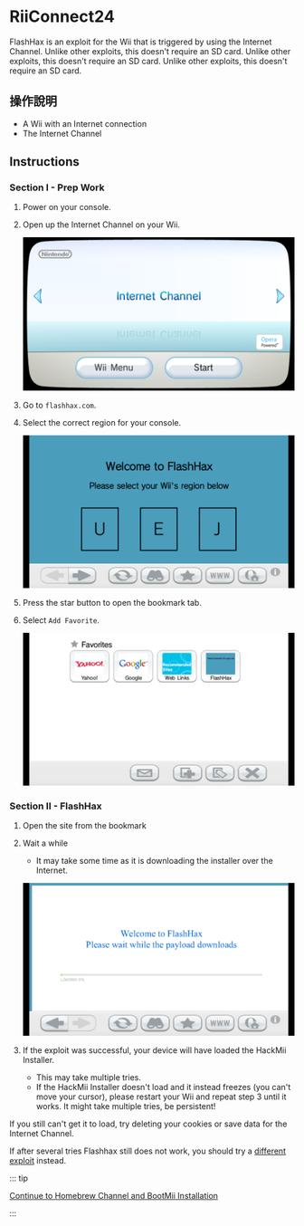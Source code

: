 # RiiConnect24

FlashHax is an exploit for the Wii that is triggered by using the Internet Channel. Unlike other exploits, this doesn't require an SD card. Unlike other exploits, this doesn't require an SD card. Unlike other exploits, this doesn't require an SD card.

## 操作說明

- A Wii with an Internet connection
- The Internet Channel

## Instructions

### Section I - Prep Work

1. Power on your console.

2. Open up the Internet Channel on your Wii.

    ![](/images/exploits/flashhax/internet-channel-start.png)

3. Go to `flashhax.com`.

4. Select the correct region for your console.

    ![](/images/exploits/flashhax/select-region.png)

5. Press the star button to open the bookmark tab.

6. Select `Add Favorite`.

    ![](/images/exploits/flashhax/bookmark-page.png)

### Section II - FlashHax

1. Open the site from the bookmark

2. Wait a while

    - It may take some time as it is downloading the installer over the Internet.

    ![](/images/exploits/flashhax/wait-for-download.png)

3. If the exploit was successful, your device will have loaded the HackMii Installer.
    - This may take multiple tries.
    - If the HackMii Installer doesn't load and it instead freezes (you can't move your cursor), please restart your Wii and repeat step 3 until it works. It might take multiple tries, be persistent!

If you still can't get it to load, try deleting your cookies or save data for the Internet Channel.

If after several tries Flashhax still does not work, you should try a [different exploit](get-started) instead.

::: tip

[Continue to Homebrew Channel and BootMii Installation](hbc)

:::
